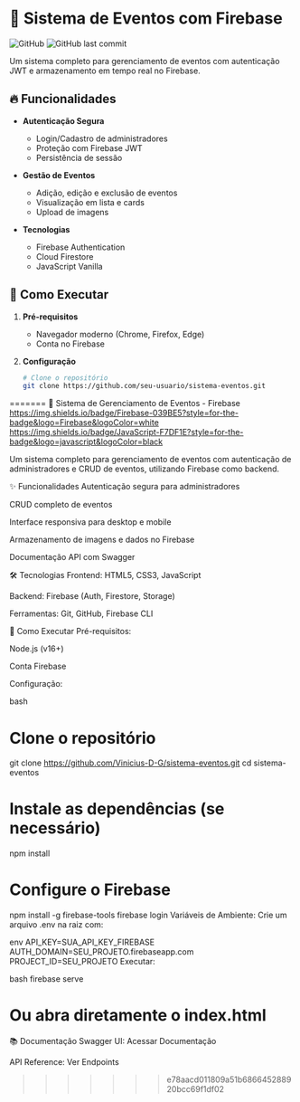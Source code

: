 
# 📅 Sistema de Eventos com Firebase

![GitHub](https://img.shields.io/github/license/seu-usuario/sistema-eventos)
![GitHub last commit](https://img.shields.io/github/last-commit/seu-usuario/sistema-eventos)

Um sistema completo para gerenciamento de eventos com autenticação JWT e armazenamento em tempo real no Firebase.

## 🔥 Funcionalidades

- **Autenticação Segura**
  - Login/Cadastro de administradores
  - Proteção com Firebase JWT
  - Persistência de sessão

- **Gestão de Eventos**
  - Adição, edição e exclusão de eventos
  - Visualização em lista e cards
  - Upload de imagens

- **Tecnologias**
  - Firebase Authentication
  - Cloud Firestore
  - JavaScript Vanilla

## 🚀 Como Executar

1. **Pré-requisitos**
   - Navegador moderno (Chrome, Firefox, Edge)
   - Conta no Firebase

2. **Configuração**
   ```bash
   # Clone o repositório
   git clone https://github.com/seu-usuario/sistema-eventos.git
=======
📝 Sistema de Gerenciamento de Eventos - Firebase
https://img.shields.io/badge/Firebase-039BE5?style=for-the-badge&logo=Firebase&logoColor=white
https://img.shields.io/badge/JavaScript-F7DF1E?style=for-the-badge&logo=javascript&logoColor=black

Um sistema completo para gerenciamento de eventos com autenticação de administradores e CRUD de eventos, utilizando Firebase como backend.

✨ Funcionalidades
Autenticação segura para administradores

CRUD completo de eventos

Interface responsiva para desktop e mobile

Armazenamento de imagens e dados no Firebase

Documentação API com Swagger

🛠️ Tecnologias
Frontend: HTML5, CSS3, JavaScript

Backend: Firebase (Auth, Firestore, Storage)

Ferramentas: Git, GitHub, Firebase CLI

🚀 Como Executar
Pré-requisitos:

Node.js (v16+)

Conta Firebase

Configuração:

bash
# Clone o repositório
git clone https://github.com/Vinicius-D-G/sistema-eventos.git
cd sistema-eventos

# Instale as dependências (se necessário)
npm install

# Configure o Firebase
npm install -g firebase-tools
firebase login
Variáveis de Ambiente:
Crie um arquivo .env na raiz com:

env
API_KEY=SUA_API_KEY_FIREBASE
AUTH_DOMAIN=SEU_PROJETO.firebaseapp.com
PROJECT_ID=SEU_PROJETO
Executar:

bash
firebase serve
# Ou abra diretamente o index.html
📚 Documentação
Swagger UI: Acessar Documentação

API Reference: Ver Endpoints
>>>>>>> e78aacd011809a51b686645288920bcc69f1df02
